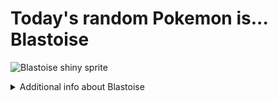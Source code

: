 # Today's random Pokemon is... Blastoise

![Blastoise shiny sprite](https://raw.githubusercontent.com/PokeAPI/sprites/master/sprites/pokemon/shiny/9.png)

<details>
<summary>Additional info about Blastoise</summary>

| srpite type | image |
|------|------|
| back_default | ![Blastoise back_default sprite](https://raw.githubusercontent.com/PokeAPI/sprites/master/sprites/pokemon/back/9.png) |
| back_shiny | ![Blastoise back_shiny sprite](https://raw.githubusercontent.com/PokeAPI/sprites/master/sprites/pokemon/back/shiny/9.png) |
| front_default | ![Blastoise front_default sprite](https://raw.githubusercontent.com/PokeAPI/sprites/master/sprites/pokemon/9.png) | </details>